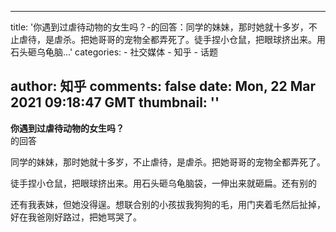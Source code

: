 
---
title: '你遇到过虐待动物的女生吗？-的回答：同学的妹妹，那时她就十多岁，不止虐待，是虐杀。把她哥哥的宠物全都弄死了。徒手捏小仓鼠，把眼球挤出来。用石头砸乌龟脑...'
categories: 
    - 社交媒体
    - 知乎
    - 话题

author: 知乎
comments: false
date: Mon, 22 Mar 2021 09:18:47 GMT
thumbnail: ''
---

<div>   
<strong>你遇到过虐待动物的女生吗？</strong><br>的回答<br><p>同学的妹妹，那时她就十多岁，不止虐待，是虐杀。把她哥哥的宠物全都弄死了。</p><p>徒手捏小仓鼠，把眼球挤出来。用石头砸乌龟脑袋，一伸出来就砸扁。还有别的</p><p>还有我表妹，但她没得逞。想联合别的小孩拔我狗狗的毛，用门夹着毛然后扯掉，好在我爸刚好路过，把她骂哭了。</p><p></p>  
</div>
            